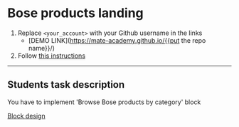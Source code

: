 # Bose products landing
1. Replace `<your_account>` with your Github username in the links
    - [DEMO LINK](https://mate-academy.github.io/{{put the repo name}}/)
2. Follow [this instructions](https://mate-academy.github.io/layout_task-guideline/)
___

## Students task description

You have to implement 'Browse Bose products by category' block

[Block design](https://www.figma.com/file/OMjQNb3hg1LKMV4OwyQ3Ao/BOSE?node-id=26%3A51)
